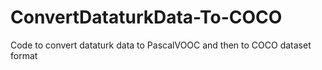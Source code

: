 # ConvertDataturkData-To-COCO
Code to convert dataturk data to PascalVOOC and then to COCO dataset format
